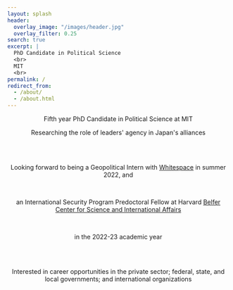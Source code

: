 ```yaml
---
layout: splash
header:
  overlay_image: "/images/header.jpg"
  overlay_filter: 0.25
search: true
excerpt: |
  PhD Candidate in Political Science
  <br>
  MIT
  <br>
permalink: /
redirect_from: 
  - /about/
  - /about.html
---
```




<center>
Fifth year PhD Candidate in Political Science at MIT 

<br>

Researching the role of leaders' agency in Japan's alliances

<br> 
<br> 

Looking forward to being a Geopolitical Intern with <a href="https://inthewhitespace.com/">Whitespace</a> in summer 2022, and 

<br>

an International Security Program Predoctoral Fellow at Harvard <a href="https://www.belfercenter.org/program/international-security">Belfer Center for Science and International Affairs</a>

<br>

in the 2022-23 academic year

<br> 
<br> 

Interested in career opportunities in the private sector; federal, state, and local governments; and international organizations

<center>
